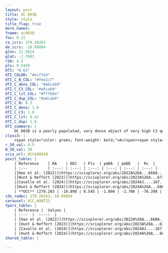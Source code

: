 ```yaml
---
layout: post
title: OC 0038
style: style
title_flag: true
more_names: 
fname: oc0038
fov: 0.15
ra_icrs: 279.20263
de_icrs: -10.89804
glon: 21.5824
glat: -1.7491
r50: 4.5
plx: 0.5449
UTI: "0.63"
UTI_COLOR: "#ecf7d3"
UTI_C_N_COL: "#fee2c7"
UTI_C_dens_COL: "#a6cab9"
UTI_C_C3_COL: "#a6cab9"
UTI_C_lit_COL: "#fff6da"
UTI_C_dup_COL: "#a6cab9"
UTI_C_N: 0.3
UTI_C_dens: 1.0
UTI_C_C3: 1.0
UTI_C_lit: 0.42
UTI_C_dup: 1.0
UTI_summary: |
    OC 0038 is a poorly populated, very dense object of very high C3 quality. It was recently reported in the literature.
class3: |
    <span style="color: green; font-weight: bold;">A</span><span style="color: green; font-weight: bold;">A</span>
r_50_val: 4.5
N_50_val: 30
scix_url: OC%200038
posit_table: |
    | Reference    | RA    | DEC   | Plx  | pmRA  | pmDE   |  Rv  |
    | :---         | :---: | :---: | :---: | :---: | :---: | :---: |
    |[Hao et al. (2022)](https://scixplorer.org/abs/2022A%26A...660A...4H) | 279.216 | -10.908 | 0.529 | -0.954 | -2.718 | -- |
    |[Hunt & Reffert (2023)](https://scixplorer.org/abs/2023A%26A...673A.114H) | 279.197 | -10.882 | 0.547 | -0.989 | -2.715 | -76.364 |
    |[Cavallo et al. (2024)](https://scixplorer.org/abs/2024AJ....167...12C) | 279.201 | -10.898 | 0.549 | -- | -- | -- |
    |[Hunt & Reffert (2024)](https://scixplorer.org/abs/2024A%26A...686A..42H) | 279.197 | -10.882 | 0.547 | -0.989 | -2.715 | -76.364 |
    | **UCC** |279.203 | -10.898 | 0.545 | -1.004 | -2.706 | -76.398 | 
cds_radec: 279.20263,-10.89804
carousel: UCC_HUNT23
fpars_table: |
    | Reference |  Values |
    | :---  |  :---:  |
    | [Hao et al. (2022)](https://scixplorer.org/abs/2022A%26A...660A...4H) | `AG=4.04, age=6.9, Z=0.028` |
    | [Hunt & Reffert (2023)](https://scixplorer.org/abs/2023A%26A...673A.114H) | `AV50=4.213, diffAV50=0.78, MOD50=11.167, logAge50=7.35` |
    | [Cavallo et al. (2024)](https://scixplorer.org/abs/2024AJ....167...12C) | `AV50=4.02, dMod50=11.68, logAge50=7.81, [Fe/H]50=0.17` |
    | [Hunt & Reffert (2024)](https://scixplorer.org/abs/2024A%26A...686A..42H) | `MassJ=402.165` |
shared_table: |
    
---
```

